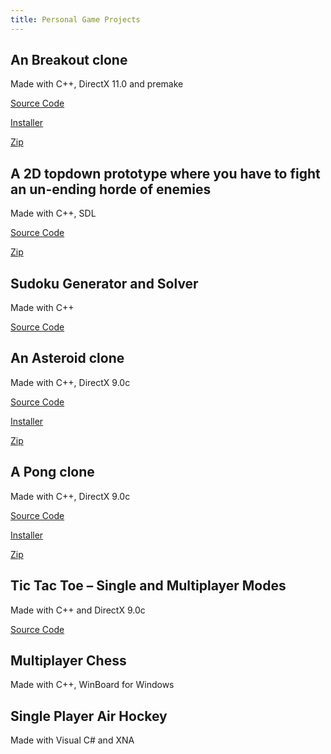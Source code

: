 ```yaml
---
title: Personal Game Projects
---
```


## An Breakout clone

Made with C++, DirectX 11.0 and premake

[Source Code](https://github.com/AnkurSheel/Breakout)

[Installer](/assets/downloads/Breakout_setup_v1.1.exe)

[Zip](/assets/downloads/Breakout.zip)

## A 2D topdown prototype where you have to fight an un-ending horde of enemies

Made with C++, SDL

[Source Code](https://github.com/AnkurSheel/SpaceMarine)

[Zip](/assets/downloads/SpaceMarine.zip)

## Sudoku Generator and Solver

Made with C++

[Source Code](/assets/downloads/Sudoku.zip)

## An Asteroid clone

Made with C++, DirectX 9.0c

[Source Code](https://github.com/AnkurSheel/Asteroids)

[Installer](/assets/downloads/Asteroids_setup_V2_0.exe)

[Zip](/assets/downloads/Asteroids_v_2_0.zip)

## A Pong clone

Made with C++, DirectX 9.0c

[Source Code](https://github.com/AnkurSheel/sppong)

[Installer](/assets/downloads/MPong_setup_v_2_0.exe)

[Zip](/assets/downloads/MPong_v_2_0.zip)

## Tic Tac Toe – Single and Multiplayer Modes

Made with C++ and DirectX 9.0c

[Source Code](/assets/downloads/Tic_Tac_Toe.zip)

## Multiplayer Chess

Made with C++, WinBoard for Windows

## Single Player Air Hockey

Made with Visual C# and XNA
